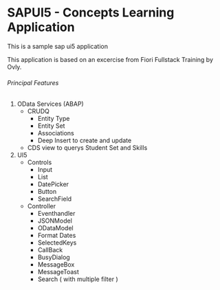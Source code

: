 # SAPUI5 - Concepts Learning Application
This is a sample sap ui5 application

This application is based on an excercise from Fiori Fullstack Training by Ovly.

###### Principal Features

1. OData Services (ABAP)
   - CRUDQ
     - Entity Type
     - Entity Set
     - Associations
     - Deep Insert to create and update
   - CDS view to querys Student Set and Skills
2. UI5
   - Controls  
     - Input 
     - List
     - DatePicker 
     - Button 
     - SearchField
   - Controller 
     - Eventhandler
     - JSONModel
     - ODataModel
     - Format Dates
     - SelectedKeys
     - CallBack
     - BusyDialog
     - MessageBox
     - MessageToast
     - Search ( with multiple filter )
